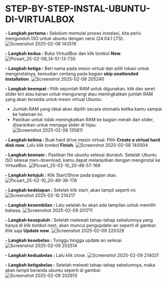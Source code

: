 # STEP-BY-STEP-INSTAL-UBUNTU-DI-VIRTUALBOX

**- Langkah pertama :** Sebelum memulai proses instalasi, kita perlu mengunduh ISO untuk ubuntu dengan versi (24.04.1 LTS).
![Screenshot 2025-02-08 143519](https://github.com/user-attachments/assets/685a0300-9f7c-4076-83b2-8a3061ff60e3)


**- Langkah kedua :** Buka VirtualBox dan klik tombol **New**.
![Picsart_25-02-08_14-51-13-730](https://github.com/user-attachments/assets/06995642-c122-4335-8e48-c527c8b2eef5)


**- Langkah ketiga :** Beri nama pada mesin virtual dan pilih lokasi untuk menginstalnya, kemudian centang pada bagian **skip unattended installation**.
![Screenshot 2025-02-09 205240](https://github.com/user-attachments/assets/ae37fbd6-5d0d-4ef8-9ee5-b88e36fdede2)


**- Langkah keempat :** Pilih sejumlah RAM untuk digunakan, klik dan seret slider kiri atau kanan untuk mengurangi atau meningkatkan jumlah RAM yang akan tersedia untuk mesin virtual Ubuntu.
* Jumlah RAM  yang ideal akan dipilih secara otomatis ketika kamu sampai ke halaman ini.
* Pastikan untuk tidak meningkatkan RAM ke bagian merah dari slider, disarankan untuk menjaga slider di hijau.
![Screenshot 2025-02-08 135811](https://github.com/user-attachments/assets/291e1f7c-e61a-4ee6-9b39-5060846512c1)


**- Langkah kelima :** Buat hard drive mesin virtual. Pilih **Create a virtual hard disk now**. Lalu klik tombol **Finish**.
![Screenshot 2025-02-08 140004](https://github.com/user-attachments/assets/5d3cb543-df5f-4481-a0f5-c2b4d65c5b0a)


**- Langkah keenam :** Pastikan file ubuntu selesai diunduh. Setelah Ubuntu ISO selesai men-download, kamu dapat melanjutkan dengan menginstal ke VirtualBox.
![Picsart_25-02-10_20-48-57-166](https://github.com/user-attachments/assets/5b512b37-d63d-4e43-8aad-64b8ab2e5146)


**- Langkah ketujuh :** Klik Start/Show pada bagian atas.
![Picsart_25-02-10_20-49-38-178](https://github.com/user-attachments/assets/53629b6f-8d43-4a38-ae04-a6d25ea71be7)


**- Langkah kedelapan :** Setelah klik start, akan tampil seperti ini.
![Screenshot 2025-02-10 214217](https://github.com/user-attachments/assets/127cbb6f-c984-4134-b065-3ea0f95ae933)


**- Langkah kesembilan :** Lalu setelah itu akan ada tampilan untuk memilih bahasa.
![Screenshot 2025-02-09 201711](https://github.com/user-attachments/assets/9214b7d5-3450-44f7-b441-da88e9b05161)


**- Langkah kesepuluh :** Setelah melewati tahap-tahap sebelumnya yang hanya di klik tombol next, akan muncul pengupdate-an seperti di gambar. Klik saja **Update now**.
![Screenshot 2025-02-09 220329](https://github.com/user-attachments/assets/eaebf3ab-c3b1-4518-ae45-04254eba29a7)


**- Langkah kesebelas :** Tunggu hingga update an selesai.
![Screenshot 2025-02-09 202514](https://github.com/user-attachments/assets/db447fd9-9da2-41cd-9d62-5db84e09eea9)


**- Langkah keduabelas :** Lalu klik close.
![Screenshot 2025-02-09 214021](https://github.com/user-attachments/assets/e87c4e7b-4244-4256-9631-e64c65d5944a)


**- Langkah ketigabelas :** Setelah melwati tahap-tahap sebelumnya, maka akan tampil beranda ubuntu seperti di gambar.
![Screenshot 2025-02-09 202913](https://github.com/user-attachments/assets/d2228765-a8d0-472f-a47f-bf237118f607)

















